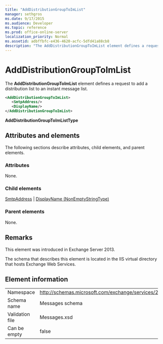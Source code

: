 ```yaml
---
title: "AddDistributionGroupToImList"
manager: sethgros
ms.date: 9/17/2015
ms.audience: Developer
ms.topic: reference
ms.prod: office-online-server
localization_priority: Normal
ms.assetid: adbffbfc-e436-4620-acfc-5dfd41a88cb8
description: "The AddDistributionGroupToImList element defines a request to add a distribution list to an instant message list."
---
```


# AddDistributionGroupToImList

The **AddDistributionGroupToImList** element defines a request to add a distribution list to an instant message list. 
  
```XML
<AddDistributionGroupToImList>
   <SmtpAddress/>
   <DisplayName/>
</AddDistributionGroupToImList>
```

 **AddDistributionGroupToImListType**
## Attributes and elements

The following sections describe attributes, child elements, and parent elements.
  
### Attributes

None.
  
### Child elements

[SmtpAddress](smtpaddress.md) | [DisplayName (NonEmptyStringType)](displayname-nonemptystringtype.md)
  
### Parent elements

None.
  
## Remarks

This element was introduced in Exchange Server 2013.
  
The schema that describes this element is located in the IIS virtual directory that hosts Exchange Web Services.
  
## Element information

|||
|:-----|:-----|
|Namespace  <br/> |http://schemas.microsoft.com/exchange/services/2006/messages  <br/> |
|Schema name  <br/> |Messages schema  <br/> |
|Validation file  <br/> |Messages.xsd  <br/> |
|Can be empty  <br/> |false  <br/> |
   

